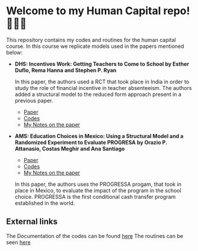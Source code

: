 # Welcome to my Human Capital repo! 🙋🏽‍♂️

This repository contains my codes and routines for the human capital course. In this course we replicate models used in the papers mentioned below:
 * **DHS: Incentives Work: Getting Teachers to Come to School by Esther Duflo, Rema Hanna and Stephen P. Ryan** 
      
	In this paper, the authors used a RCT that took place in India in order to study the role of financial incentive in teacher absenteeism. The authors added a structural model to the reduced form approach present in a previous paper. 
	
	* [Paper](papers/dhr.pdf)
	* [Codes](codes/dhr/)
	* [My Notes on the paper](notes/dhr_notes.pdf)
  
 * **AMS: Education Choices in Mexico: Using a Structural Model and a Randomized Experiment to Evaluate PROGRESA by Orazio P. Attanasio, Costas Meghir and Ana Santiago**
 
	* [Paper](papers/ams.pdf) 
 	* [Codes](codes/ams/)
	* [My Notes on the paper](notes/ams_notes.pdf)
      
	In this paper, the authors uses the PROGRESSA progam, that took in place in Mexico, to evaluate the impact of the program in the school choice. PROGRESSA is the first conditional cash transfer program established in the world. 
  
## External links
The Documentation of the codes can be found [here](https://angelosant0s.github.io/human-capital/) 
The routines can be seen [here](https://angelosant0s.github.io/human-capital/md/intro.html)
